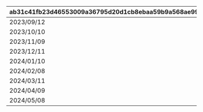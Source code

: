 |ab31c41fb23d46553009a36795d20d1cb8ebaa59b9a568ae99802f169ed9cd32|06f1059005c3f33d8c44d562285fd8bf9e55c6fd9e8e96d097472589063c6667|bf228f34b63146448842ccca51de3fe56fc5bd56b05dc6406018229cbefb3393|f670eca37e44f32feb20dcf5d68cd84a72999ddfe6308aab1ef3812f82652486|17230df410ddf367472fd5a63bae35c0393b172e39a848afca3945824154f603|ee514fbe7a9507b8a094ebeadf31a873758d880983c478b3273ab88f38d37b77|a7f30276c1d4ad7f1a4a57b599508612ad29a174b66ba3b77209ac2ba281bfef|
| --- | --- | --- | --- | --- | --- | --- |
|2023/09/12|2023/09/07 12:00:00|2023/09/10 23:59:59|2023/09/15 11:59:59|2023/09/12 15:00:00|2023/09/11 23:59:59|1001|
|2023/10/10|2023/10/05 12:00:00|2023/10/08 23:59:59|2023/10/13 11:59:59|2023/10/10 15:00:00|2023/10/09 23:59:59|1002|
|2023/11/09|2023/11/04 12:00:00|2023/11/07 23:59:59|2023/11/12 11:59:59|2023/11/09 15:00:00|2023/11/08 23:59:59|1003|
|2023/12/11|2023/12/06 12:00:00|2023/12/09 23:59:59|2023/12/14 11:59:59|2023/12/11 15:00:00|2023/12/10 23:59:59|1004|
|2024/01/10|2024/01/05 12:00:00|2024/01/08 23:59:59|2024/01/13 11:59:59|2024/01/10 15:00:00|2024/01/09 23:59:59|1005|
|2024/02/08|2024/02/03 12:00:00|2024/02/06 23:59:59|2024/02/11 11:59:59|2024/02/08 15:00:00|2024/02/07 23:59:59|1006|
|2024/03/11|2024/03/06 12:00:00|2024/03/09 23:59:59|2024/03/14 11:59:59|2024/03/11 15:00:00|2024/03/10 23:59:59|1007|
|2024/04/09|2024/04/04 12:00:00|2024/04/07 23:59:59|2024/04/12 11:59:59|2024/04/09 15:00:00|2024/04/08 23:59:59|1008|
|2024/05/08|2024/05/03 12:00:00|2024/05/06 23:59:59|2024/05/11 11:59:59|2024/05/08 15:00:00|2024/05/07 23:59:59|1009|